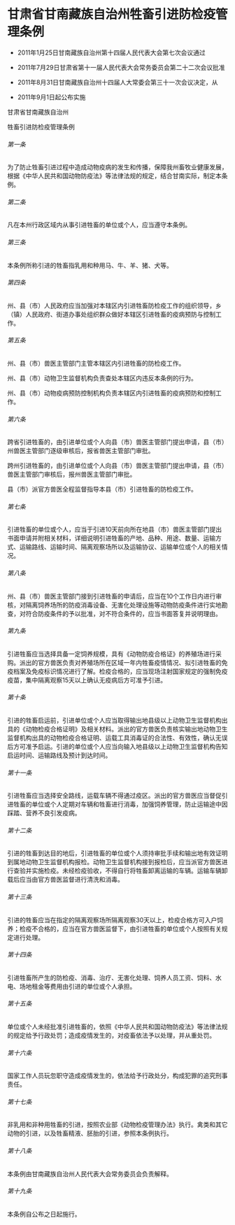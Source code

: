# 甘肃省甘南藏族自治州牲畜引进防检疫管理条例

- 2011年1月25日甘南藏族自治州第十四届人民代表大会第七次会议通过

- 2011年7月29日甘肃省第十一届人民代表大会常务委员会第二十二次会议批准

- 2011年8月31日甘南藏族自治州十四届人大常委会第三十一次会议决定，从

- 2011年9月1日起公布实施

<!-- INFO END -->

甘肃省甘南藏族自治州

牲畜引进防检疫管理条例

###### 第一条

为了防止牲畜引进过程中造成动物疫病的发生和传播，保障我州畜牧业健康发展，根据《中华人民共和国动物防疫法》等法律法规的规定，结合甘南实际，制定本条例。

###### 第二条

凡在本州行政区域内从事引进牲畜的单位或个人，应当遵守本条例。

###### 第三条

本条例所称引进的牲畜指乳用和种用马、牛、羊、猪、犬等。

###### 第四条

州、县（市）人民政府应当加强对本辖区内引进牲畜防检疫工作的组织领导，乡（镇）人民政府、街道办事处组织群众做好本辖区引进牲畜的疫病预防与控制工作。

###### 第五条

州、县（市）兽医主管部门主管本辖区内引进牲畜的防检疫工作。

州、县（市）动物卫生监督机构负责查处本辖区内违反本条例的行为。

州、县（市）动物疫病预防控制机构负责本辖区内引进牲畜的疫病预防和控制工作。

###### 第六条

跨省引进牲畜的，由引进单位或个人向县（市）兽医主管部门提出申请，县（市）州兽医主管部门逐级审核后，报省兽医主管部门审批。

跨州引进牲畜的，由引进单位或个人向县（市）兽医主管部门提出申请，县（市）兽医主管部门审核后，报州兽医主管部门审批。

县（市）派官方兽医全程监督指导本县（市）引进牲畜的防检疫工作。

###### 第七条

引进牲畜的单位或个人，应当于引进10天前向所在地县（市）兽医主管部门提出书面申请并附相关材料，详细说明引进牲畜的产地、品种、用途、数量、运输方式、运输路线、运输时间、隔离观察场所以及运输协议、运输单位或个人的相关情况。

###### 第八条

州、县（市）兽医主管部门接到引进牲畜的申请后，应当在10个工作日内进行审核，对隔离饲养场所的防疫消毒设备、无害化处理设施等动物防疫条件进行实地勘查，对符合防疫条件的予以批准，对不符合条件的，应当书面答复并说明理由。

###### 第九条

引进牲畜应当选择具备一定饲养规模，具有《动物防疫合格证》的养殖场进行采购。派出的官方兽医负责对养殖场所在区域一年内牲畜疫情情况、拟引进牲畜的免疫档案及免疫标识情况进行了解。检疫合格的，应当现场注射国家规定的强制免疫疫苗，集中隔离观察15天以上确认无疫病后方可准予引进。

###### 第十条

引进的牲畜启运前，引进单位或个人应当取得输出地县级以上动物卫生监督机构出具的《动物检疫合格证明》及相关材料。派出的官方兽医负责核实输出地动物卫生监督机构出具的动物检疫合格证明、运载工具消毒证的合法性、有效性，确认无误后方可准予启运。引进的单位或个人应当向输入地县级以上动物卫生监督机构告知启运时间、运输路线及预计到达时间。

###### 第十一条

引进牲畜应当选择安全路线，运载车辆不得通过疫区。派出的官方兽医应当督促引进牲畜的单位或个人定期对车辆和牲畜进行消毒，加强饲养管理，防止运输途中因踩踏、营养不良引发疫病。

###### 第十二条

引进的牲畜到达目的地后，引进牲畜的单位或个人须持审批手续和输出地有效证明到属地动物卫生监督机构报检。动物卫生监督机构接到报检后，应当派官方兽医进行查验并实施检疫。未经检疫验收，不得自行将牲畜卸离运输的车辆。运输车辆卸载后应当由官方兽医监督进行清洗和消毒。

###### 第十三条

引进的牲畜应当在指定的隔离观察场所隔离观察30天以上，检疫合格方可入户饲养；检疫不合格的，应当在官方兽医监督下，由引进牲畜的单位或个人按照有关规定进行处理。

###### 第十四条

引进牲畜所产生的防检疫、消毒、治疗、无害化处理、饲养人员工资、饲料、水电、场地租金等费用由引进的单位或个人承担。

###### 第十五条

单位或个人未经批准引进牲畜的，依照《中华人民共和国动物防疫法》等法律法规的规定给予行政处罚；造成疫情发生的，对疫畜依法予以处理，并从重处罚。

###### 第十六条

国家工作人员玩忽职守造成疫情发生的，依法给予行政处分，构成犯罪的追究刑事责任。

###### 第十七条

非乳用和非种用牲畜的引进，按照农业部《动物检疫管理办法》执行。禽类和其它动物的引进，以及牲畜精液、胚胎的引进，参照本条例执行。

###### 第十八条

本条例由甘南藏族自治州人民代表大会常务委员会负责解释。

###### 第十九条

本条例自公布之日起施行。
